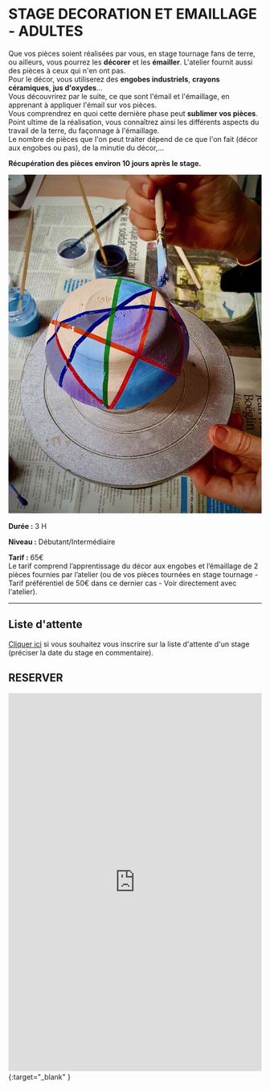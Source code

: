 # STAGE DECORATION ET EMAILLAGE - ADULTES  

Que vos pièces soient réalisées par vous, en stage tournage fans de terre, ou ailleurs, vous pourrez les **décorer** et les **émailler**. L'atelier fournit aussi des pièces à ceux qui n'en ont pas.  
Pour le décor, vous utiliserez des **engobes industriels**, **crayons céramiques**, **jus d'oxydes**...  
Vous découvrirez par le suite, ce que sont l'émail et l'émaillage, en apprenant à appliquer l'émail sur vos pièces.  
Vous comprendrez en quoi cette dernière phase peut **sublimer vos pièces**.  
Point ultime de la réalisation, vous connaîtrez ainsi les différents aspects du travail de la terre, du façonnage à l'émaillage.  
Le nombre de pièces que l'on peut traiter dépend de ce que l'on fait (décor aux engobes ou pas), de la minutie du décor,...  

**Récupération des pièces environ 10 jours après le stage.**  

<img src="/images/decoration-emaillage-stages-poterie-fansdeterre-ceramique-colombes-paris.jpeg" class="image-stage">

**Durée :** 3 H  

**Niveau :** Débutant/Intermédiaire  

**Tarif :** 65€  
Le tarif comprend l’apprentissage du décor aux engobes et l’émaillage de 2 pièces fournies par l’atelier (ou de vos pièces tournées en stage tournage - Tarif préférentiel de 50€ dans ce dernier cas - Voir directement avec l'atelier).  
 
---
## Liste d'attente
[Cliquer ici](https://docs.google.com/forms/d/e/1FAIpQLScDnAGxa7UlusJ0sVcahW_FnYDXCc4BQsAE5W8vGXzb9_z4pg/viewform?entry.1318731939&entry.625861564&entry.1682638982&entry.1661862399&entry.635975601) si vous souhaitez vous inscrire sur la liste d'attente d'un stage (préciser la date du stage en commentaire).

## RESERVER  
<iframe id="haWidget" allowtransparency="true" scrolling="auto" src="https://www.helloasso.com/associations/fans-de-terre/evenements/stages-modelage-ou-emaillage-2022-2023-1/widget" style="width: 100%; height: 750px; border: none;"></iframe>{:target="_blank" }   

